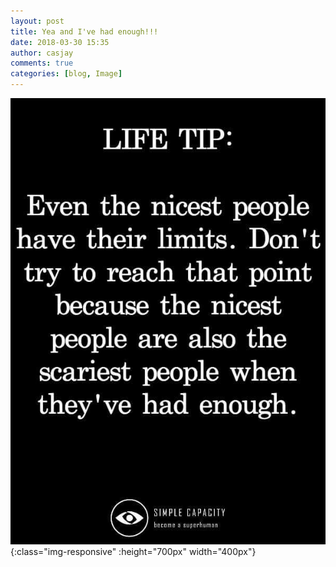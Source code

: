 ```yaml
---
layout: post
title: Yea and I've had enough!!!
date: 2018-03-30 15:35
author: casjay
comments: true
categories: [blog, Image]
---
```


![Image](https://raw.githubusercontent.com/malaks-us/jason/master/wp-content/uploads/2018/03/wp-15224384864977720847927664882599.jpg){:class="img-responsive" :height="700px" width="400px"}  
